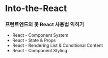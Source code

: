 # Into-the-React
### 프런트엔드의 꽃 React 사용법 익히기 

* React - Component System
* React - State & Props
* React - Rendering List & Conditional Content
* React - Component Styling
